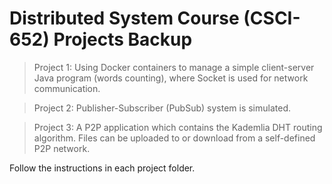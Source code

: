 # Distributed System Course (CSCI-652) Projects Backup

> Project 1: Using Docker containers to manage a simple client-server Java program (words counting), where Socket is used for network communication.

> Project 2: Publisher-Subscriber (PubSub) system is simulated.

> Project 3: A P2P application which contains the Kademlia DHT routing algorithm. Files can be uploaded to or download from a self-defined P2P network.


Follow the instructions in each project folder.